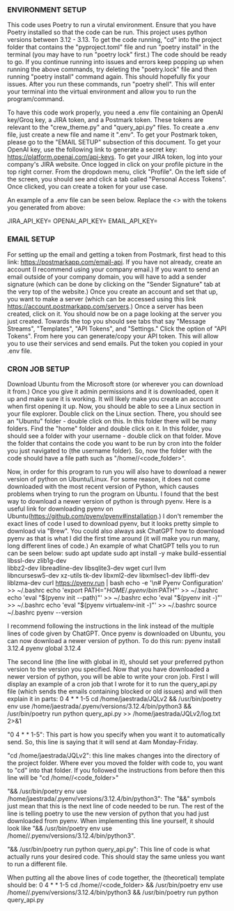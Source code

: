 ### ENVIRONMENT SETUP

This code uses Poetry to run a virutal environment. Ensure that you have Poetry installed so that the code can be run.
This project uses python versions between 3.12 - 3.13.
To get the code running, "cd" into the project folder that contains the "pyproject.toml" file
and run "poetry install" in the terminal (you may have to run "poetry lock" first.) The code should be ready to go.
If you continue running into issues and errors keep popping up when running the above commands, try deleting the "poetry.lock" file and then running "poetry install" command again. This should hopefully fix your issues. After you run these commands, run "poetry shell". This will enter your terminal into the virtual environment and allow you to run the program/command.

To have this code work properly, you need a .env file containing an OpenAI key/Groq key, a JIRA token, and a Postmark token.
These tokens are relevant to the "crew_theme.py" and "query_api.py" files.
To create a .env file, just create a new file and name it ".env".
To get your Postmark token, please go to the "EMAIL SETUP" subsection of this document.
To get your OpenAI key, use the following link to generate a secret key: https://platform.openai.com/api-keys.
To get your JIRA token, log into your company's JIRA website. Once logged in click on your profile picture
in the top right corner. From the dropdown menu, click "Profile". On the left side of the screen, you should see
and click a tab called "Personal Access Tokens". Once clicked, you can create a token for your use case.

An example of a .env file can be seen below. Replace the <> with the tokens you generated from above:

JIRA_API_KEY=<jira token>
OPENAI_API_KEY=<openai key>
EMAIL_API_KEY=<postmark token>

### EMAIL SETUP

For setting up the email and getting a token from Postmark, first head to this link: https://postmarkapp.com/email-api.
If you have not already, create an account (I recommend using your company email.) If you want to send an
email outside of your company domain, you will have to add a sender signature (which can be done by clicking
on the "Sender Signature" tab at the very top of the website.) Once you create an account and set that up,
you want to make a server (which can be accessed using this link https://account.postmarkapp.com/servers.)
Once a server has been created, click on it. You should now be on a page looking at the server you just created.
Towards the top you should see tabs that say "Message Streams", "Templates", "API Tokens", and "Settings."
Click the option of "API Tokens". From here you can generate/copy your API token. This will allow you to use
their services and send emails. Put the token you copied in your .env file.

### CRON JOB SETUP

Download Ubuntu from the Microsoft store (or wherever you can download it from.) Once you give it admin permissions and it is downloaded, open it up and make sure it is working. It will likely make you create an account when first opening it up. Now, you should be able to see a Linux section in your file explorer. Double click on the Linux section. There, you should see an "Ubuntu" folder - double click on this. In this folder there will be many folders. Find the "home" folder and double click on it. In this folder, you should see a folder with your username - double click on that folder. Move the folder that contains the code you want to be run by cron into the folder you just navigated to (the username folder). So, now the folder with the code should have a file path such as "/home/<username>/<code_folder>".

Now, in order for this program to run you will also have to download a newer version of python on Ubuntu/Linux. For some reason, it does not come downloaded with the most recent version of Python, which causes problems when trying to run the program on Ubuntu. I found that the best way to download a newer version of python is through pyenv. Here is a useful link for downloading pyenv on Ubuntu(https://github.com/pyenv/pyenv#installation.) I don't remember the exact lines of code I used to download pyenv, but it looks pretty simple to download via "Brew". You could also always ask ChatGPT how to download pyenv as that is what I did the first time around (it will make you run many, long different lines of code.) An example of what ChatGPT tells you to run can be seen below:
sudo apt update
sudo apt install -y make build-essential libssl-dev zlib1g-dev \
 libbz2-dev libreadline-dev libsqlite3-dev wget curl llvm \
 libncursesw5-dev xz-utils tk-dev libxml2-dev libxmlsec1-dev libffi-dev liblzma-dev
curl https://pyenv.run | bash
echo -e '\n# Pyenv Configuration' >> ~/.bashrc
echo 'export PATH="$HOME/.pyenv/bin:$PATH"' >> ~/.bashrc
echo 'eval "$(pyenv init --path)"' >> ~/.bashrc
echo 'eval "$(pyenv init -)"' >> ~/.bashrc
echo 'eval "$(pyenv virtualenv-init -)"' >> ~/.bashrc
source ~/.bashrc
pyenv --version

I recommend following the instructions in the link instead of the multiple lines of code given by ChatGPT. Once pyenv is downloaded on Ubuntu, you can now download a newer version of python. To do this run:
pyenv install 3.12.4
pyenv global 3.12.4

The second line (the line with global in it), should set your preferred python version to the version you specified.
Now that you have downloaded a newer version of python, you will be able to write your cron job. First I will display an example of a cron job that I wrote for it to run the query_api.py file (which sends the emails containing blocked or old issues) and will then explain it in parts:
0 4 \* \* 1-5 cd /home/jaestrada/JQLv2 && /usr/bin/poetry env use /home/jaestrada/.pyenv/versions/3.12.4/bin/python3 && /usr/bin/poetry run python query_api.py >> /home/jaestrada/JQLv2/log.txt 2>&1

"0 4 \* \* 1-5": This part is how you specify when you want it to automatically send. So, this line is saying that it will send at 4am Monday-Friday.

"cd /home/jaestrada/JQLv2": this line makes changes into the directory of the project folder. Where ever you moved the folder with code to, you want to "cd" into that folder. If you followed the instructions from before then this line will be "cd /home/<username>/<code_folder>"

"&& /usr/bin/poetry env use /home/jaestrada/.pyenv/versions/3.12.4/bin/python3": The "&&" symbols just mean that this is the next line of code needed to be run. The rest of the line is telling poetry to use the new version of python that you had just downloaded from pyenv. When implementing this line yourself, it should look like "&& /usr/bin/poetry env use /home/<username>/.pyenv/versions/3.12.4/bin/python3".

"&& /usr/bin/poetry run python query_api.py": This line of code is what actually runs your desired code. This should stay the same unless you want to run a different file.

When putting all the above lines of code together, the (theoretical) template should be:
0 4 \* \* 1-5 cd /home/<username>/<code_folder> && /usr/bin/poetry env use /home/<username>/.pyenv/versions/3.12.4/bin/python3 && /usr/bin/poetry run python query_api.py
